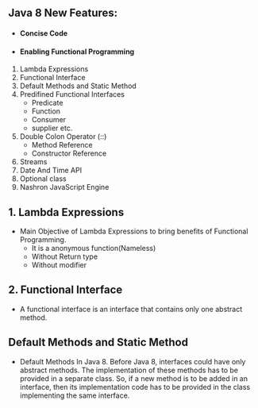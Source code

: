## Java 8 New Features:
* #### Concise Code
* #### Enabling Functional Programming
1. Lambda Expressions
2. Functional Interface
3. Default Methods and Static Method
4. Predifined Functional Interfaces
   * Predicate
   * Function
   * Consumer
   * supplier etc.
5. Double Colon Operator (::)
   * Method Reference
   * Constructor Reference
6. Streams
7. Date And Time API
8. Optional class
9. Nashron JavaScript Engine

## 1. Lambda Expressions
* Main Objective of Lambda Expressions to bring benefits of Functional Programming.
  * It is a anonymous function(Nameless)
  * Without Return type
  * Without modifier
## 2. Functional Interface 
* A functional interface is an interface that contains only one abstract method.
## Default Methods and Static Method
* Default Methods In Java 8. Before Java 8, interfaces could have only abstract methods. The implementation of these methods has to be provided in a separate class. So, if a new method is to be added in an interface, then its implementation code has to be provided in the class implementing the same interface.

